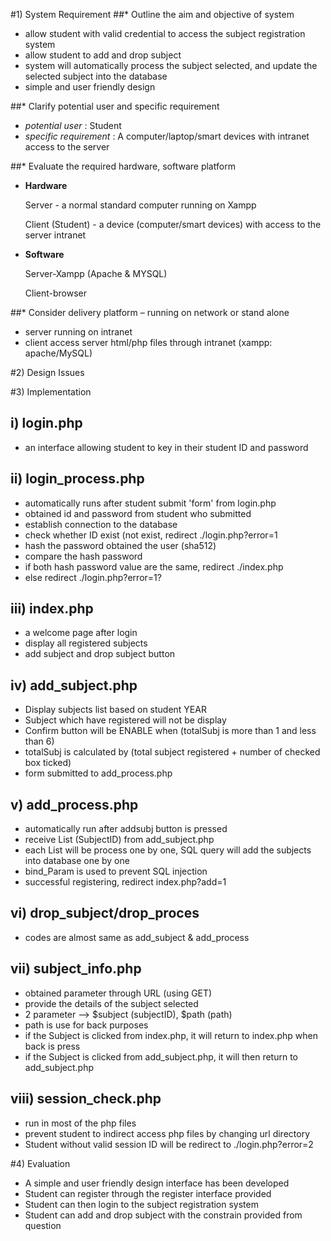 #1) System Requirement
##* Outline the aim and objective of system 
- allow student with valid credential to access the subject registration system
- allow student to add and drop subject 
- system will automatically process the subject selected, and update the selected subject into the database
- simple and user friendly design

##* Clarify potential user and specific requirement
- *potential user* : Student
- *specific requirement* : A computer/laptop/smart devices with intranet access to the server

##* Evaluate the required hardware, software platform 
- __Hardware__

  Server           - a normal standard computer running on Xampp

  Client (Student) - a device (computer/smart devices) with access to the server intranet

- __Software__

  Server-Xampp (Apache & MYSQL)

  Client-browser


##* Consider delivery platform – running on network or stand alone
- server running on intranet
- client access server html/php files through intranet (xampp: apache/MySQL)



#2) Design Issues

#3) Implementation

## i) login.php 
- an interface allowing student to key in their student ID and password

## ii) login_process.php
- automatically runs after student submit 'form' from login.php
- obtained id and password from student who submitted
- establish connection to the database
- check whether ID exist (not exist, redirect ./login.php?error=1
- hash the password obtained the user (sha512)
- compare the hash password 
- if both hash password value are the same, redirect ./index.php
- else redirect ./login.php?error=1?

## iii) index.php
 - a welcome page after login
 - display all registered subjects
 - add subject and drop subject button
 
 
## iv) add_subject.php
 - Display subjects list based on student YEAR
 - Subject which have registered will not be display
 - Confirm button will be ENABLE when (totalSubj is more than 1 and less than 6)
 - totalSubj is calculated by (total subject registered +  number of checked box ticked)
 - form submitted to add_process.php

## v) add_process.php
 - automatically run after addsubj button is pressed
 - receive List (SubjectID) from add_subject.php
 - each List will be process one by one, SQL query will add the subjects into database one by one
 - bind_Param is used to prevent SQL injection
 - successful registering, redirect index.php?add=1

## vi) drop_subject/drop_proces
 - codes are almost same as add_subject & add_process

## vii) subject_info.php
 - obtained parameter through URL (using GET)
 - provide the details of the subject selected
 - 2 parameter --> $subject (subjectID), $path (path)
 - path is use for back purposes
 - if the Subject is clicked from index.php,  it will return to index.php when back is press
 - if the Subject is clicked from add_subject.php, it will then return to add_subject.php  
 
## viii) session_check.php
 - run in most of the php files
 - prevent student to indirect access php files by changing url directory
 - Student without valid session ID will be redirect to ./login.php?error=2
 


#4) Evaluation
- A simple and user friendly design interface has been developed
- Student can register through the register interface provided
- Student can then login to the subject registration system
- Student can add and drop subject with the constrain provided from question
